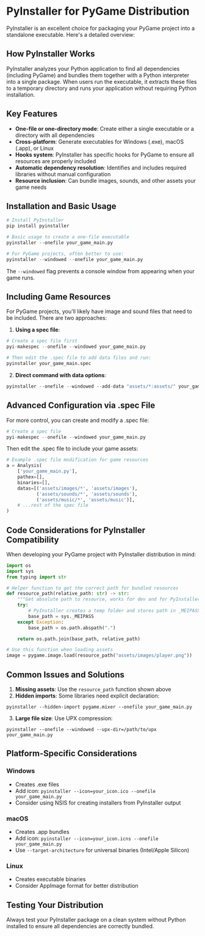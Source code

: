 # PyInstaller for PyGame Distribution

PyInstaller is an excellent choice for packaging your PyGame project into a standalone executable. Here's a detailed overview:

## How PyInstaller Works

PyInstaller analyzes your Python application to find all dependencies (including PyGame) and bundles them together with a Python interpreter into a single package. When users run the executable, it extracts these files to a temporary directory and runs your application without requiring Python installation.

## Key Features

- **One-file or one-directory mode**: Create either a single executable or a directory with all dependencies
- **Cross-platform**: Generate executables for Windows (.exe), macOS (.app), or Linux
- **Hooks system**: PyInstaller has specific hooks for PyGame to ensure all resources are properly included
- **Automatic dependency resolution**: Identifies and includes required libraries without manual configuration
- **Resource inclusion**: Can bundle images, sounds, and other assets your game needs

## Installation and Basic Usage

```python
# Install PyInstaller
pip install pyinstaller

# Basic usage to create a one-file executable
pyinstaller --onefile your_game_main.py

# For PyGame projects, often better to use:
pyinstaller --windowed --onefile your_game_main.py
```

The `--windowed` flag prevents a console window from appearing when your game runs.

## Including Game Resources

For PyGame projects, you'll likely have image and sound files that need to be included. There are two approaches:

1. **Using a spec file**:
```python
# Create a spec file first
pyi-makespec --onefile --windowed your_game_main.py

# Then edit the .spec file to add data files and run:
pyinstaller your_game_main.spec
```

2. **Direct command with data options**:
```python
pyinstaller --onefile --windowed --add-data "assets/*:assets/" your_game_main.py
```

## Advanced Configuration via .spec File

For more control, you can create and modify a .spec file:

```python
# Create a spec file
pyi-makespec --onefile --windowed your_game_main.py
```

Then edit the .spec file to include your game assets:

```python
# Example .spec file modification for game resources
a = Analysis(
    ['your_game_main.py'],
    pathex=[],
    binaries=[],
    datas=[('assets/images/*', 'assets/images'), 
           ('assets/sounds/*', 'assets/sounds'),
           ('assets/music/*', 'assets/music')],
    # ...rest of the spec file
)
```

## Code Considerations for PyInstaller Compatibility

When developing your PyGame project with PyInstaller distribution in mind:

```python
import os
import sys
from typing import str

# Helper function to get the correct path for bundled resources
def resource_path(relative_path: str) -> str:
    """Get absolute path to resource, works for dev and for PyInstaller"""
    try:
        # PyInstaller creates a temp folder and stores path in _MEIPASS
        base_path = sys._MEIPASS
    except Exception:
        base_path = os.path.abspath(".")

    return os.path.join(base_path, relative_path)

# Use this function when loading assets
image = pygame.image.load(resource_path("assets/images/player.png"))
```

## Common Issues and Solutions

1. **Missing assets**: Use the `resource_path` function shown above
2. **Hidden imports**: Some libraries need explicit declaration:
```
pyinstaller --hidden-import pygame.mixer --onefile your_game_main.py
```
3. **Large file size**: Use UPX compression:
```
pyinstaller --onefile --windowed --upx-dir=/path/to/upx your_game_main.py
```

## Platform-Specific Considerations

### Windows
- Creates .exe files
- Add icon: `pyinstaller --icon=your_icon.ico --onefile your_game_main.py`
- Consider using NSIS for creating installers from PyInstaller output

### macOS
- Creates .app bundles
- Add icon: `pyinstaller --icon=your_icon.icns --onefile your_game_main.py`
- Use `--target-architecture` for universal binaries (Intel/Apple Silicon)

### Linux
- Creates executable binaries
- Consider AppImage format for better distribution

## Testing Your Distribution

Always test your PyInstaller package on a clean system without Python installed to ensure all dependencies are correctly bundled.
